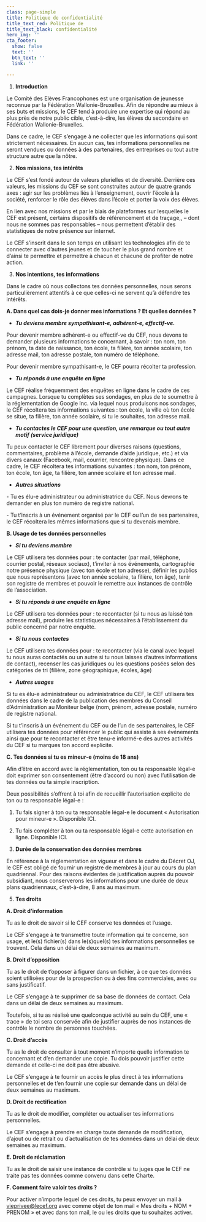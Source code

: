 ```yaml
---
class: page-simple
title: Politique de confidentialité
title_text_red: Politique de
title_text_black: confidentialité
hero_img: ''
cta_footer:
  show: false
  text: ''
  btn_text: ''
  link: ''

---
```

1. **Introduction**

Le Comité des Elèves Francophones est une organisation de jeunesse reconnue par la Fédération Wallonie-Bruxelles. Afin de répondre au mieux à ses buts et missions, le CEF tend à produire une expertise qui répond au plus près de notre public cible, c’est-à-dire, les élèves du secondaire en Fédération Wallonie-Bruxelles.

Dans ce cadre, le CEF s’engage à ne collecter que les informations qui sont strictement nécessaires. En aucun cas, tes informations personnelles ne seront vendues ou données à des partenaires, des entreprises ou tout autre structure autre que la nôtre.

2. **Nos missions, tes intérêts**

Le CEF s’est fondé autour de valeurs plurielles et de diversité. Derrière ces valeurs, les missions du CEF se sont construites autour de quatre grands axes : agir sur les problèmes liés à l’enseignement, ouvrir l’école à la société, renforcer le rôle des élèves dans l’école et porter la voix des élèves.

En lien avec nos missions et par le biais de plateformes sur lesquelles le CEF est présent, certains dispositifs de référencement et de traçage,, – dont nous ne sommes pas responsables – nous permettent d’établir des statistiques de notre présence sur internet.

Le CEF s’inscrit dans le son temps en utilisant les technologies afin de te connecter avec d’autres jeunes et de toucher le plus grand nombre et d’ainsi te permettre et permettre à chacun et chacune de profiter de notre action.

3. **Nos intentions, tes informations**

Dans le cadre où nous collectons tes données personnelles, nous serons particulièrement attentifs à ce que celles-ci ne servent qu’à défendre tes intérêts.

**A. Dans quel cas dois-je donner mes informations ? Et quelles données ?**

* **_Tu deviens membre sympathisant-e, adhérent-e, effectif-ve._**

Pour devenir membre adhérent-e ou effectif-ve du CEF, nous devons te demander plusieurs informations te concernant, à savoir : ton nom, ton prénom, ta date de naissance, ton école, ta filière, ton année scolaire, ton adresse mail, ton adresse postale, ton numéro de téléphone.

Pour devenir membre sympathisant-e, le CEF pourra récolter ta profession.

* **_Tu réponds à une enquête en ligne_**

Le CEF réalise fréquemment des enquêtes en ligne dans le cadre de ces campagnes. Lorsque tu complètes ses sondages, en plus de te soumettre à la réglementation de Google Inc. via lequel nous produisons nos sondages, le CEF récoltera tes informations suivantes : ton école, la ville où ton école se situe, ta filière, ton année scolaire, si tu le souhaites, ton adresse mail.

* **_Tu contactes le CEF pour une question, une remarque ou tout autre motif (service juridique)_**

Tu peux contacter le CEF librement pour diverses raisons (questions, commentaires, problème à l’école, demande d’aide juridique, etc.) et via divers canaux (Facebook, mail, courrier, rencontre physique). Dans ce cadre, le CEF récoltera tes informations suivantes : ton nom, ton prénom, ton école, ton âge, ta filière, ton année scolaire et ton adresse mail.

* **_Autres situations_**

\- Tu es élu-e administrateur ou administratrice du CEF. Nous devrons te demander en plus ton numéro de registre national.

\- Tu t’inscris à un événement organisé par le CEF ou l’un de ses partenaires, le CEF récoltera les mêmes informations que si tu devenais membre.

**B. Usage de tes données personnelles**

* **_Si tu deviens membre_**

Le CEF utilisera tes données pour : te contacter (par mail, téléphone, courrier postal, réseaux sociaux), t’inviter à nos événements, cartographie notre présence physique (avec ton école et ton adresse), définir les publics que nous représentons (avec ton année scolaire, ta filière, ton âge), tenir son registre de membres et pouvoir le remettre aux instances de contrôle de l’association.

* **_Si tu réponds à une enquête en ligne_**

Le CEF utilisera tes données pour : te recontacter (si tu nous as laissé ton adresse mail), produire les statistiques nécessaires à l’établissement du public concerné par notre enquête.

* **_Si tu nous contactes_**

Le CEF utilisera tes données pour : te recontacter (via le canal avec lequel tu nous auras contactés ou un autre si tu nous laisses d’autres informations de contact), recenser les cas juridiques ou les questions posées selon des catégories de tri (filière, zone géographique, écoles, âge)

* **_Autres usages_**

Si tu es élu-e administrateur ou administratrice du CEF, le CEF utilisera tes données dans le cadre de la publication des membres du Conseil d’Administration au Moniteur belge (nom, prénom, adresse postale, numéro de registre national.

Si tu t’inscris à un événement du CEF ou de l’un de ses partenaires, le CEF utilisera tes données pour référencer le public qui assiste à ses événements ainsi que pour te recontacter et être tenu-e informé-e des autres activités du CEF si tu marques ton accord explicite.

**C. Tes données si tu es mineur-e (moins de 18 ans)**

Afin d’être en accord avec la réglementation, ton ou ta responsable légal-e doit exprimer son consentement (être d’accord ou non) avec l’utilisation de tes données ou ta simple inscription.

Deux possibilités s’offrent à toi afin de recueillir l’autorisation explicite de ton ou ta responsable légal-e :

1. Tu fais signer à ton ou ta responsable légal-e le document « Autorisation pour mineur-e ». Disponible ICI.
2. Tu fais compléter à ton ou ta responsable légal-e cette autorisation en ligne. Disponible ICI.


4.  **Durée de la conservation des données membres**

En référence à la réglementation en vigueur et dans le cadre du Décret OJ, le CEF est obligé de fournir un registre de membres à jour au cours du plan quadriennal. Pour des raisons évidentes de justification auprès du pouvoir subsidiant, nous conserverons les informations pour une durée de deux plans quadriennaux, c’est-à-dire, 8 ans au maximum.

5. **Tes droits**

**A. Droit d’information**

Tu as le droit de savoir si le CEF conserve tes données et l’usage.

Le CEF s’engage à te transmettre toute information qui te concerne, son usage, et le(s) fichier(s) dans le(s)quel(s) tes informations personnelles se trouvent. Cela dans un délai de deux semaines au maximum.

**B. Droit d’opposition**

Tu as le droit de t’opposer à figurer dans un fichier, à ce que tes données soient utilisées pour de la prospection ou à des fins commerciales, avec ou sans justificatif.

Le CEF s’engage à te supprimer de sa base de données de contact. Cela dans un délai de deux semaines au maximum.

Toutefois, si tu as réalisé une quelconque activité au sein du CEF, une « trace » de toi sera conservée afin de justifier auprès de nos instances de contrôle le nombre de personnes touchées.

**C. Droit d’accès**

Tu as le droit de consulter à tout moment n’importe quelle information te concernant et d’en demander une copie. Tu dois pouvoir justifier cette demande et celle-ci ne doit pas être abusive.

Le CEF s’engage à te fournir un accès le plus direct à tes informations personnelles et de t’en fournir une copie sur demande dans un délai de deux semaines au maximum.

**D. Droit de rectification**

Tu as le droit de modifier, compléter ou actualiser tes informations personnelles.

Le CEF s’engage à prendre en charge toute demande de modification, d’ajout ou de retrait ou d’actualisation de tes données dans un délai de deux semaines au maximum.

**E. Droit de réclamation**

Tu as le droit de saisir une instance de contrôle si tu juges que le CEF ne traite pas tes données comme convenu dans cette Charte.

**F. Comment faire valoir tes droits ?**

Pour activer n’importe lequel de ces droits, tu peux envoyer un mail à [vieprivee@lecef.org](mailto:vieprivee@lecef.org) avec comme objet de ton mail « Mes droits + NOM + PRENOM » et avec dans ton mail, le ou les droits que tu souhaites activer.